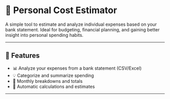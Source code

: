 # 🧾 Personal Cost Estimator

A simple tool to estimate and analyze individual expenses based on your bank statement. Ideal for budgeting, financial planning, and gaining better insight into personal spending habits.

---

## 🚀 Features
- 📊 Analyze your expenses from a bank statement (CSV/Excel)
- 💡 Categorize and summarize spending
- 📅 Monthly breakdowns and totals
- 🧮 Automatic calculations and estimates

---
